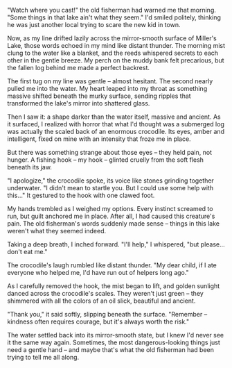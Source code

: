 "Watch where you cast!" the old fisherman had warned me that morning. "Some things in that lake ain't what they seem." I'd smiled politely, thinking he was just another local trying to scare the new kid in town.

Now, as my line drifted lazily across the mirror-smooth surface of Miller's Lake, those words echoed in my mind like distant thunder. The morning mist clung to the water like a blanket, and the reeds whispered secrets to each other in the gentle breeze. My perch on the muddy bank felt precarious, but the fallen log behind me made a perfect backrest.

The first tug on my line was gentle – almost hesitant. The second nearly pulled me into the water. My heart leaped into my throat as something massive shifted beneath the murky surface, sending ripples that transformed the lake's mirror into shattered glass.

Then I saw it: a shape darker than the water itself, massive and ancient. As it surfaced, I realized with horror that what I'd thought was a submerged log was actually the scaled back of an enormous crocodile. Its eyes, amber and intelligent, fixed on mine with an intensity that froze me in place.

But there was something strange about those eyes – they held pain, not hunger. A fishing hook – my hook – glinted cruelly from the soft flesh beneath its jaw.

"I apologize," the crocodile spoke, its voice like stones grinding together underwater. "I didn't mean to startle you. But I could use some help with this..." It gestured to the hook with one clawed foot.

My hands trembled as I weighed my options. Every instinct screamed to run, but guilt anchored me in place. After all, I had caused this creature's pain. The old fisherman's words suddenly made sense – things in this lake weren't what they seemed indeed.

Taking a deep breath, I inched forward. "I'll help," I whispered, "but please... don't eat me."

The crocodile's laugh rumbled like distant thunder. "My dear child, if I ate everyone who helped me, I'd have run out of helpers long ago."

As I carefully removed the hook, the mist began to lift, and golden sunlight danced across the crocodile's scales. They weren't just green – they shimmered with all the colors of an oil slick, beautiful and ancient.

"Thank you," it said softly, slipping beneath the surface. "Remember – kindness often requires courage, but it's always worth the risk."

The water settled back into its mirror-smooth state, but I knew I'd never see it the same way again. Sometimes, the most dangerous-looking things just need a gentle hand – and maybe that's what the old fisherman had been trying to tell me all along.